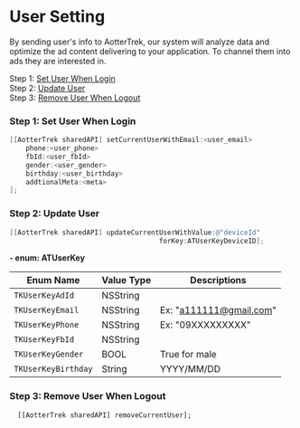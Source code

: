 # User Setting

By sending user's info to AotterTrek, our system will analyze data and optimize the ad content delivering to your application. To channel them into ads they are interested in.

Step 1: [Set User When Login](user-setting.md#step-1-set-user-when-login)\
Step 2: [Update User](user-setting.md#step-2-update-user) \
Step 3: [Remove User When Logout](user-setting.md#step-3-remove-user-when-logout)

### Step 1: Set User When Login

```objectivec
[[AotterTrek sharedAPI] setCurrentUserWithEmail:<user_email>
    phone:<user_phone>
    fbId:<user_fbId>
    gender:<user_gender>
    birthday:<user_birthday>
    addtionalMeta:<meta>
];
```

### Step 2: Update User&#x20;

```objectivec
[[AotterTrek sharedAPI] updateCurrentUserWithValue:@"deviceId" 
                                     forKey:ATUserKeyDeviceID];
```

**- enum: ATUserKey**

| Enum Name           | Value Type | Descriptions            |
| ------------------- | ---------- | ----------------------- |
| `TKUserKeyAdId`     | NSString   |                         |
| `TKUserKeyEmail`    | NSString   | Ex: "a111111@gmail.com" |
| `TKUserKeyPhone`    | NSString   | Ex: "09XXXXXXXXX"       |
| `TKUserKeyFbId`     | NSString   |                         |
| `TKUserKeyGender`   | BOOL       | True for male           |
| `TKUserKeyBirthday` | String     | YYYY/MM/DD              |

### Step 3: Remove User When Logout

```
  [[AotterTrek sharedAPI] removeCurrentUser];
```
